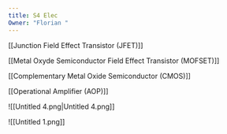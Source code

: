 ```yaml
---
title: S4 Elec
Owner: "Florian "
---
```

[[Junction Field Effect Transistor (JFET)]]

[[Metal Oxyde Semiconductor Field Effect Transistor (MOFSET)]]

[[Complementary Metal Oxide Semiconductor (CMOS)]]

[[Operational Amplifier (AOP)]]

![[Untitled 4.png|Untitled 4.png]]

![[Untitled 1.png]]

